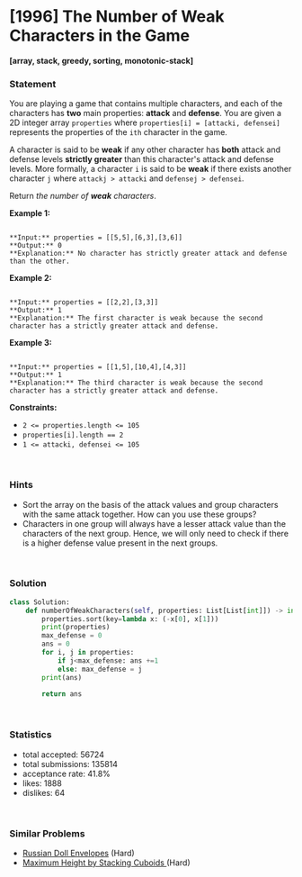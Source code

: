 # [1996] The Number of Weak Characters in the Game

**[array, stack, greedy, sorting, monotonic-stack]**

### Statement

You are playing a game that contains multiple characters, and each of the characters has **two** main properties: **attack** and **defense**. You are given a 2D integer array `properties` where `properties[i] = [attacki, defensei]` represents the properties of the `ith` character in the game.

A character is said to be **weak** if any other character has **both** attack and defense levels **strictly greater** than this character's attack and defense levels. More formally, a character `i` is said to be **weak** if there exists another character `j` where `attackj > attacki` and `defensej > defensei`.

Return *the number of **weak** characters*.


**Example 1:**

```

**Input:** properties = [[5,5],[6,3],[3,6]]
**Output:** 0
**Explanation:** No character has strictly greater attack and defense than the other.

```

**Example 2:**

```

**Input:** properties = [[2,2],[3,3]]
**Output:** 1
**Explanation:** The first character is weak because the second character has a strictly greater attack and defense.

```

**Example 3:**

```

**Input:** properties = [[1,5],[10,4],[4,3]]
**Output:** 1
**Explanation:** The third character is weak because the second character has a strictly greater attack and defense.

```

**Constraints:**
* `2 <= properties.length <= 105`
* `properties[i].length == 2`
* `1 <= attacki, defensei <= 105`


<br>

### Hints

- Sort the array on the basis of the attack values and group characters with the same attack together. How can you use these groups?
- Characters in one group will always have a lesser attack value than the characters of the next group. Hence, we will only need to check if there is a higher defense value present in the next groups.

<br>

### Solution

```py
class Solution:
    def numberOfWeakCharacters(self, properties: List[List[int]]) -> int:
        properties.sort(key=lambda x: (-x[0], x[1]))
        print(properties)
        max_defense = 0
        ans = 0
        for i, j in properties:
            if j<max_defense: ans +=1
            else: max_defense = j
        print(ans)
            
        return ans
```

<br>

### Statistics

- total accepted: 56724
- total submissions: 135814
- acceptance rate: 41.8%
- likes: 1888
- dislikes: 64

<br>

### Similar Problems

- [Russian Doll Envelopes](https://leetcode.com/problems/russian-doll-envelopes) (Hard)
- [Maximum Height by Stacking Cuboids ](https://leetcode.com/problems/maximum-height-by-stacking-cuboids) (Hard)
